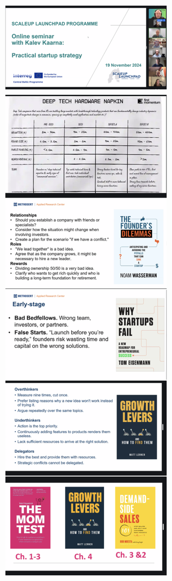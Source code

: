
![](img/Screenshot%202024-11-19%20at%2015.34.57.png)

<!-- truncate -->

![](img/Screenshot%202024-11-19%20at%2016.30.39.png)![](img/Screenshot%202024-11-19%20at%2016.44.08.png)![](img/Screenshot%202024-11-19%20at%2016.45.41.png)![](img/Screenshot%202024-11-19%20at%2016.52.41.png)![](img/Screenshot%202024-11-19%20at%2016.56.59.png)